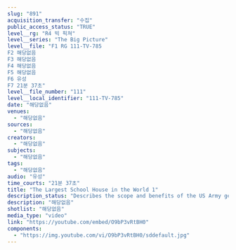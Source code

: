 ```yaml
---
slug: "891"
acquisition_transfer: "수집"
public_access_status: "TRUE"
level__rg: "R4 빅 픽쳐"
level__series: "The Big Picture"
level__file: "F1 RG 111-TV-785
F2 해당없음
F3 해당없음
F4 해당없음
F5 해당없음
F6 유성
F7 21분 37초"
level__file_number: "111"
level__local_identifier: "111-TV-785"
date: "해당없음"
venues: 
  - "해당없음"
sources: 
  - "해당없음"
creators: 
  - "해당없음"
subjects: 
  - "해당없음"
tags: 
  - "해당없음"
audio: "유성"
time_courts: "21분 37초"
title: "The Largest School House in the World 1"
description_status: "Describes the scope and benefits of the US Army general educational development program."
description: "해당없음"
shotlist: "해당없음"
media_type: "video"
link: "https://youtube.com/embed/O9bP3vRtBH0"
components: 
  - "https://img.youtube.com/vi/O9bP3vRtBH0/sddefault.jpg"
---
```

